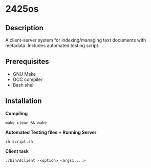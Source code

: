 # 2425os

## Description
A client-server system for indexing/managing text documents with metadata. Includes automated testing script.

## Prerequisites
- GNU Make
- GCC compiler
- Bash shell

## Installation
**Compiling**
```console
make clean && make
```
**Automated Testing files + Running Server**
```console
sh script.sh
```
**Client task**
```
./bin/dclient -<option> <args1,...>
```